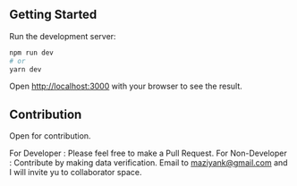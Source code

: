 ## Getting Started

Run the development server:

```bash
npm run dev
# or
yarn dev
```

Open [http://localhost:3000](http://localhost:3000) with your browser to see the result.

## Contribution

Open for contribution. 

For Developer : Please feel free to make a Pull Request.
For Non-Developer : Contribute by making data verification. Email to maziyank@gmail.com and I will invite yu to collaborator space. 
